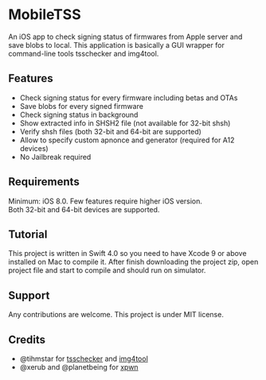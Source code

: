 # MobileTSS
An iOS app to check signing status of firmwares from Apple server and save blobs to local. This application is basically a GUI wrapper for command-line tools tsschecker and img4tool.

## Features
* Check signing status for every firmware including betas and OTAs
* Save blobs for every signed firmware
* Check signing status in background
* Show extracted info in SHSH2 file (not available for 32-bit shsh)
* Verify shsh files (both 32-bit and 64-bit are supported)
* Allow to specify custom apnonce and generator (required for A12 devices)
* No Jailbreak required

## Requirements
Minimum: iOS 8.0. Few features require higher iOS version.<br/>
Both 32-bit and 64-bit devices are supported.<br/>

## Tutorial
This project is written in Swift 4.0 so you need to have Xcode 9 or above installed on Mac to compile it. After finish downloading the project zip, open project file and start to compile and should run on simulator. 

## Support
Any contributions are welcome. This project is under MIT license.  

## Credits
* @tihmstar for [tsschecker](https://github.com/tihmstar/tsschecker) and [img4tool](https://github.com/tihmstar/img4tool)
* @xerub and @planetbeing for [xpwn](https://github.com/xerub/xpwn)
